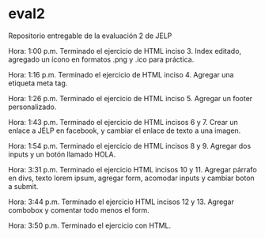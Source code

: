 # eval2
Repositorio entregable de la evaluación 2 de JELP

Hora: 1:00 p.m.
Terminado el ejercicio de HTML inciso 3.
Index editado, agregado un ícono en formatos .png y .ico para práctica.

Hora: 1:16 p.m.
Terminado el ejercicio de HTML inciso 4.
Agregar una etiqueta meta tag.

Hora: 1:26 p.m.
Terminado el ejercicio de HTML inciso 5.
Agregar un footer personalizado.

Hora: 1:43 p.m.
Terminado el ejercicio de HTML incisos 6 y 7.
Crear un enlace a JELP en facebook, y cambiar el enlace de texto a una imagen.

Hora: 1:54 p.m.
Terminado el ejercicio de HTML incisos 8 y 9.
Agregar dos inputs y un botón llamado HOLA.

Hora: 3:31 p.m.
Terminado el ejercicio HTML incisos 10 y 11.
Agregar párrafo en divs, texto lorem ipsum, agregar form, acomodar inputs y cambiar boton a submit.

Hora: 3:44 p.m.
Terminado el ejercicio HTML incisos 12 y 13.
Agregar combobox y comentar todo menos el form.

Hora: 3:50 p.m.
Terminado el ejercicio con HTML.
